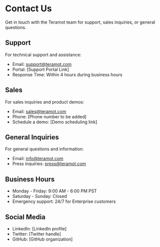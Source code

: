 # Contact Us

Get in touch with the Teramot team for support, sales inquiries, or general questions.

## Support

For technical support and assistance:
- Email: support@teramot.com
- Portal: [Support Portal Link]
- Response Time: Within 4 hours during business hours

## Sales

For sales inquiries and product demos:
- Email: sales@teramot.com
- Phone: [Phone number to be added]
- Schedule a demo: [Demo scheduling link]

## General Inquiries

For general questions and information:
- Email: info@teramot.com
- Press inquiries: press@teramot.com

## Business Hours

- Monday - Friday: 9:00 AM - 6:00 PM PST
- Saturday - Sunday: Closed
- Emergency support: 24/7 for Enterprise customers

## Social Media

- LinkedIn: [LinkedIn profile]
- Twitter: [Twitter handle]
- GitHub: [GitHub organization]
